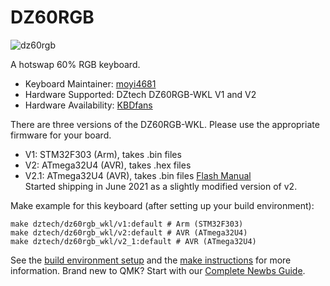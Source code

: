 # DZ60RGB

![dz60rgb](https://cdn.shopify.com/s/files/1/0043/9140/3591/products/TIM_20190130170231_grande.jpg?v=1548839053)

A hotswap 60% RGB keyboard.

* Keyboard Maintainer: [moyi4681](https://github.com/moyi4681)
* Hardware Supported: DZtech DZ60RGB-WKL V1 and V2
* Hardware Availability: [KBDfans](https://kbdfans.com/)

There are three versions of the DZ60RGB-WKL. Please use the appropriate firmware for your board.

* V1: STM32F303 (Arm), takes .bin files
* V2: ATmega32U4 (AVR), takes .hex files
* V2.1: ATmega32U4 (AVR), takes .bin files [Flash Manual](https://docs.google.com/document/d/111qx6Qec4JqtIhWaZlMND-VuRnFtn9a-gJaHN8fsL7M/edit?usp=sharing)  
  Started shipping in June 2021 as a slightly modified version of v2.

Make example for this keyboard (after setting up your build environment):

    make dztech/dz60rgb_wkl/v1:default # Arm (STM32F303)
    make dztech/dz60rgb_wkl/v2:default # AVR (ATmega32U4)
    make dztech/dz60rgb_wkl/v2_1:default # AVR (ATmega32U4)

See the [build environment setup](https://docs.qmk.fm/#/getting_started_build_tools) and the [make instructions](https://docs.qmk.fm/#/getting_started_make_guide) for more information. Brand new to QMK? Start with our [Complete Newbs Guide](https://docs.qmk.fm/#/newbs).
